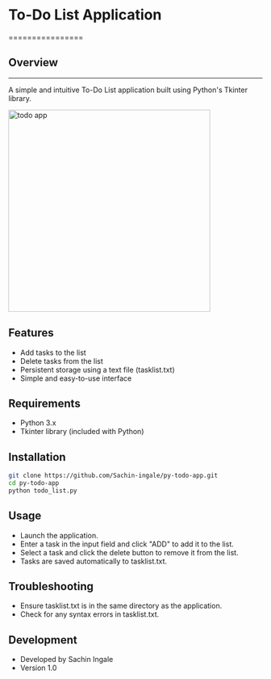 # To-Do List Application
================


## Overview
-----------

A simple and intuitive To-Do List application built using Python's Tkinter library.

<img width="400" alt="todo app" src="https://github.com/user-attachments/assets/a6c206a8-6ed2-4fba-9f06-9aa1f394b596">



## Features

*   Add tasks to the list
*   Delete tasks from the list
*   Persistent storage using a text file (tasklist.txt)
*   Simple and easy-to-use interface


## Requirements

*   Python 3.x
*   Tkinter library (included with Python)


## Installation

```bash
git clone https://github.com/Sachin-ingale/py-todo-app.git
cd py-todo-app
python todo_list.py
```


## Usage
*   Launch the application.
*   Enter a task in the input field and click "ADD" to add it to the list.
*   Select a task and click the delete button to remove it from the list.
*   Tasks are saved automatically to tasklist.txt.


## Troubleshooting
*   Ensure tasklist.txt is in the same directory as the application.
*   Check for any syntax errors in tasklist.txt.


## Development
*   Developed by Sachin Ingale
*   Version 1.0

